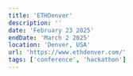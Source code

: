 ```yaml
---
title: 'ETHDenver'
description: ''
date: 'February 23 2025'
endDate: 'March 2 2025'
location: 'Denver, USA'
url: 'https://www.ethdenver.com/'
tags: ['conference', 'hackathon']
---
```


